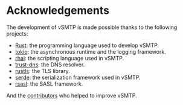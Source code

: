 # Acknowledgements

The development of vSMTP is made possible thanks to the following projects:

- [Rust](https://www.rust-lang.org): the programming language used to develop vSMTP.
- [tokio](https://tokio.rs): the asynchronous runtime and the logging framework.
- [rhai](https://rhai.rs): the scripting language used in vSMTP.
- [trust-dns](https://docs.rs/trust-dns-resolver): the DNS resolver.
- [rustls](https://docs.rs/rustls): the TLS library.
- [serde](https://serde.rs): the serialization framework used in vSMTP.
- [rsasl](https://docs.rs/rsasl): the SASL framework.

And the [contributors](https://github.com/viridIT/vSMTP/graphs/contributors) who helped to improve vSMTP.
